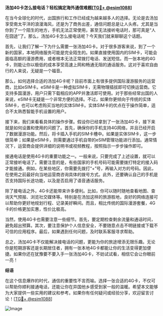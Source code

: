 **汤加4G卡怎么接电话？轻松搞定海外通信难题[[TG💪+ @esim1088](https://t.me/s/esim1088)]**

在当今全球化的时代，出国旅行和工作已经成为越来越多人的选择。无论是去汤加享受南太平洋的浪漫海风，还是为了商务出差，通信问题总是让人头疼。尤其是当你到了一个陌生的地方，手机无法正常使用，甚至无法接听电话时，那可真是“人在囧途”了。那么，汤加4G卡怎么接电话呢？今天我们就来聊聊这个话题。

首先，让我们了解一下为什么需要一张汤加4G卡。对于很多游客来说，到了一个新的国家，本地网络服务可能是完全陌生的。如果直接使用国内的SIM卡，可能会面临高额的漫游费用，或者根本无法正常拨打电话、发送短信。而一张本地的4G卡，则能让你以极低的成本享受高速上网和畅通无阻的通话服务。这对于喜欢自由行的人来说，无疑是一个福音。

那么，如何选择合适的汤加4G卡呢？目前市面上有很多提供国际漫游服务的运营商，比如eSIM卡。eSIM卡是一种虚拟SIM卡，无需物理插拔即可切换运营商。它支持多国漫游，用户只需下载相应的APP并激活即可使用。对于那些经常出国的人来说，eSIM卡无疑是一个非常方便的选择。不过，如果你更倾向于传统的实体SIM卡，也可以考虑购买当地的实体SIM卡。实体SIM卡的优点在于操作简单，适合不太熟悉智能手机设置的用户。

接下来，我们来看看具体的操作步骤。假设你已经拿到了一张汤加4G卡，接下来就是如何设置和使用的问题了。首先，确保你的手机支持4G网络，并且已经开启了数据漫游功能。然后，将卡插入手机的SIM卡槽中。如果是实体SIM卡，这一步很简单；如果是eSIM卡，则需要通过手机自带的eSIM管理功能进行添加。通常情况下，运营商会提供详细的说明书或视频教程，按照指示一步步操作即可。

接通电话是使用4G卡的重要功能之一。一般来说，只要完成了上述设置，就可以正常接听电话了。需要注意的是，有些国家的手机号码可能需要拨打特定的接入码才能接通。例如，在某些地区，你需要先拨打“+”号，再输入对方的号码。因此，在使用之前最好向当地运营商咨询具体的拨号方式。此外，还要确认自己的手机是否支持国际长途功能，以及是否启用了语音通话服务。

除了接电话之外，4G卡还能带来许多便利。比如，你可以随时随地查看地图、查询天气预报、浏览社交媒体等。特别是在汤加这样的旅游胜地，良好的网络连接可以帮助你更好地规划行程、记录美好瞬间。而且，相比传统的国际漫游套餐，4G卡的价格更加实惠，性价比极高。

当然，使用4G卡也需要注意一些细节。首先，要定期检查剩余流量和通话时间，避免超出预算。其次，要注意保护个人信息安全，不要随意点击不明链接或下载不可信的应用程序。最后，如果遇到任何问题，及时联系客服寻求帮助。

总之，汤加4G卡不仅能解决接电话的问题，更能为你的旅途增添无限乐趣。无论你是短期游客还是长期居住者，拥有一张本地4G卡都能让你的生活变得更加便捷。如果你还在犹豫要不要入手一张汤加4G卡，不妨试试看，相信它会让你眼前一亮！

**结语**

在这个信息爆炸的时代，通信的重要性不言而喻。选择一张合适的4G卡，不仅可以帮助你顺利接通电话，还能让你在异国他乡感受到家一般的温暖。希望本文能够为大家提供一些实用的建议和参考。如果你有任何疑问或经验分享，欢迎留言讨论！[[TG💪+ @esim1088](https://t.me/s/esim1088)] 

![Image](https://i.postimg.cc/4NQfJmqS/Snipaste-2025-05-13-00-14-12.png)